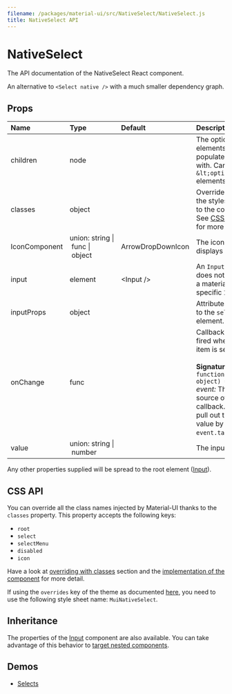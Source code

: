 ```yaml
---
filename: /packages/material-ui/src/NativeSelect/NativeSelect.js
title: NativeSelect API
---
```


<!--- This documentation is automatically generated, do not try to edit it. -->

# NativeSelect

<p class="description">The API documentation of the NativeSelect React component.</p>

An alternative to `<Select native />` with a much smaller dependency graph.

## Props

| Name | Type | Default | Description |
|:-----|:-----|:--------|:------------|
| <span class="prop-name">children</span> | <span class="prop-type">node |   | The option elements to populate the select with. Can be some `&lt;option>` elements. |
| <span class="prop-name">classes</span> | <span class="prop-type">object |   | Override or extend the styles applied to the component. See [CSS API](#css-api) below for more details. |
| <span class="prop-name">IconComponent</span> | <span class="prop-type">union:&nbsp;string&nbsp;&#124;<br>&nbsp;func&nbsp;&#124;<br>&nbsp;object<br> | <span class="prop-default">ArrowDropDownIcon</span> | The icon that displays the arrow. |
| <span class="prop-name">input</span> | <span class="prop-type">element | <span class="prop-default">&lt;Input /></span> | An `Input` element; does not have to be a material-ui specific `Input`. |
| <span class="prop-name">inputProps</span> | <span class="prop-type">object |   | Attributes applied to the `select` element. |
| <span class="prop-name">onChange</span> | <span class="prop-type">func |   | Callback function fired when a menu item is selected.<br><br>**Signature:**<br>`function(event: object) => void`<br>*event:* The event source of the callback. You can pull out the new value by accessing `event.target.value`. |
| <span class="prop-name">value</span> | <span class="prop-type">union:&nbsp;string&nbsp;&#124;<br>&nbsp;number<br> |   | The input value. |

Any other properties supplied will be spread to the root element ([Input](/api/input)).

## CSS API

You can override all the class names injected by Material-UI thanks to the `classes` property.
This property accepts the following keys:
- `root`
- `select`
- `selectMenu`
- `disabled`
- `icon`

Have a look at [overriding with classes](/customization/overrides#overriding-with-classes) section
and the [implementation of the component](https://github.com/mui-org/material-ui/tree/master/packages/material-ui/src/NativeSelect/NativeSelect.js)
for more detail.

If using the `overrides` key of the theme as documented
[here](/customization/themes#customizing-all-instances-of-a-component-type),
you need to use the following style sheet name: `MuiNativeSelect`.

## Inheritance

The properties of the [Input](/api/input) component are also available.
You can take advantage of this behavior to [target nested components](/guides/api#spread).

## Demos

- [Selects](/demos/selects)

